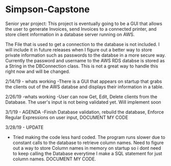 # Simpson-Capstone
Senior year project:
  This project is eventually going to be a GUI that allows the user to generate Invoices, send Invoices to a connected printer, and store client information in a database server running on AWS.

The File that is used to get a connection to the database is not included. I will include it in future releases when I figure out a better way to store private information such as passwords to the databse in a more secure way. Currently the password and username to the AWS RDS databse is stored as a String in the DBConnection class. This is not a great way to handle this right now and will be changed.

2/14/19 - whats working
-There is a GUI that appears on startup that grabs the clients out of the AWS databse and displays their information in a table. 

2/26/19 -whats working
-User can now Get, Edit, Delete clients from the Database. The user's input is not being validated yet. Will implement soon

3/1/19 - AGENDA
-Finish Database validation, rebuild the database, Enforce Regular Expressions on user input, DOCUMENT MY CODE

3/28/19 - UPDATE
- Tried making the code less hard coded. The program runs slower due to constant calls to the database to retrieve column names. Need to figure out a way to store Column names in memory on startup so i dont need to keep calling the Database everytime I make a SQL statement for just column names. DOCUMENT MY CODE.
